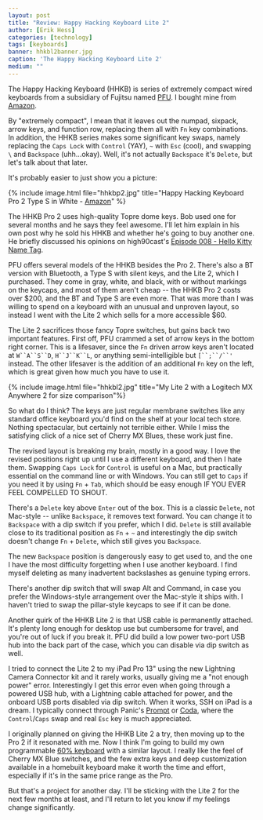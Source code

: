 ```yaml
---
layout: post
title: "Review: Happy Hacking Keyboard Lite 2"
author: [Erik Hess]
categories: [technology]
tags: [keyboards]
banner: hhkbl2banner.jpg
caption: 'The Happy Hacking Keyboard Lite 2'
medium: ""
---
```


The Happy Hacking Keyboard (HHKB) is series of extremely compact wired keyboards from a subsidiary of Fujitsu named [PFU](http://www.pfu.fujitsu.com/hhkeyboard/). I bought mine from [Amazon](https://www.amazon.com/Happy-Hacking-Keyboard-Lite2-Black/dp/B0000U1DJ2/ref=sr_1_1?ie=UTF8&qid=1466472173&sr=8-1&keywords=hhkb+lite).

By "extremely compact", I mean that it leaves out the numpad, sixpack, arrow keys, and function row, replacing them all with `Fn` key combinations. In addition, the HHKB series makes some significant key swaps, namely replacing the `Caps Lock` with `Control` (YAY), `~` with `Esc` (cool), and swapping `\` and `Backspace` (uhh...okay). Well, it's not actually `Backspace` it's `Delete`, but let's talk about that later.

It's probably easier to just show you a picture:

{% include image.html file="hhkbp2.jpg" title="Happy Hacking Keyboard Pro 2 Type S in White -  [Amazon](https://www.amazon.com/PFU-Hacking-Keyboard-Professional2-English/dp/B008GXQWOG/ref=sr_1_2?ie=UTF8&qid=1466471768&sr=8-2&keywords=hhkb+bt)" %}

The HHKB Pro 2 uses high-quality Topre dome keys. Bob used one for several  months and he says they feel awesome. I'll let him explain in his own post why he sold his HHKB and whether he's going to buy another one. He briefly discussed his opinions on high90cast's [Episode 008 - Hello Kitty Name Tag](http://high90.com/high90cast/008-hello-kitty-name-tag).

PFU offers several models of the HHKB besides the Pro 2. There's also a BT version with Bluetooth, a Type S with silent keys, and the Lite 2, which I purchased. They come in gray, white, and black, with or without markings on the keycaps, and most of them aren't cheap -- the HHKB Pro 2 costs over $200, and the BT and Type S are even more. That was more than I was willing to spend on a keyboard with an unusual and unproven layout, so instead I went with the Lite 2 which sells for a more accessible $60.

The Lite 2 sacrifices those fancy Topre switches, but gains back two important features. First off, PFU crammed a set of arrow keys in the bottom right corner. This is a lifesaver, since the `Fn` driven arrow keys aren't located at `W``A``S``D`, `H``J``K``L`, or anything semi-intelligible but `[``;``/``'` instead. The other lifesaver is the addition of an additional `Fn` key on the left, which is great given how much you have to use it.

{% include image.html file="hhkbl2.jpg" title="My Lite 2 with a Logitech MX Anywhere 2 for size comparison"%}

So what do I think? The keys are just regular membrane switches like any standard office keyboard you'd find on the shelf at your local tech store. Nothing spectacular, but certainly not terrible either. While I miss the satisfying click of a nice set of Cherry MX Blues, these work just fine.

The revised layout is breaking my brain, mostly in a good way. I love the revised positions right up until I use a different keyboard, and then I hate them. Swapping `Caps Lock` for `Control` is useful on a Mac, but practically essential on the command line or with Windows. You can still get to `Caps` if you need it by using `Fn` + `Tab`, which should be easy enough IF YOU EVER FEEL COMPELLED TO SHOUT.

There's a `Delete` key above `Enter` out of the box. This is a classic `Delete`, not Mac-style -- unlike `Backspace`, it removes text forward. You can change it to `Backspace` with a dip switch if you prefer, which I did. `Delete` is still available close to its traditional position as `Fn` + `~` and interestingly the dip switch doesn't change `Fn` + `Delete`, which still gives you `Backspace`.

The new `Backspace` position is dangerously easy to get used to, and the one I have the most difficulty forgetting when I use another keyboard. I find myself deleting as many inadvertent backslashes as genuine typing errors.

There's another dip switch that will swap Alt and Command, in case you prefer the Windows-style arrangement over the Mac-style it ships with. I haven't tried to swap the pillar-style keycaps to see if it can be done.

Another quirk of the HHKB Lite 2 is that USB cable is permanently attached. It's plenty long enough for desktop use but cumbersome for travel, and you're out of luck if you break it. PFU did build a low power two-port USB hub into the back part of the case, which you can disable via dip switch as well.

I tried to connect the Lite 2 to my iPad Pro 13" using the new Lightning Camera Connector kit and it rarely works, usually giving me a "not enough power" error. Interestingly I get this error even when going through a powered USB hub, with a Lightning cable attached for power, and the onboard USB ports disabled via dip switch.  When it works, SSH on iPad is a dream. I typically connect through Panic's [Prompt](http://panic.com/prompt/) or [Coda](http://panic.com/coda-ios/), where the `Control`/`Caps` swap and real `Esc` key is much appreciated.

I originally planned on giving the HHKB Lite 2 a try, then moving up to the Pro 2 if it resonated with me. Now I think I'm going to build my own programmable [60% keyboard](https://deskthority.net/wiki/60%25) with a similar layout. I really like the feel of Cherry MX Blue switches, and the few extra keys and deep customization available in a homebuilt keyboard make it worth the time and effort, especially if it's in the same price range as the Pro.

But that's a project for another day. I'll be sticking with the Lite 2 for the next few months at least, and I'll return to let you know if my feelings change significantly.
